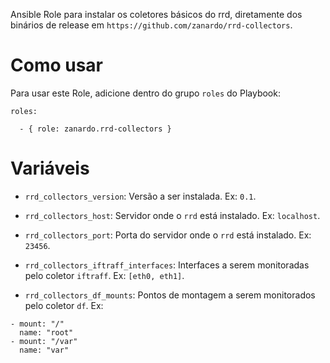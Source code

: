 Ansible Role para instalar os coletores básicos do rrd, diretamente dos
binários de release em `https://github.com/zanardo/rrd-collectors`.

# Como usar

Para usar este Role, adicione dentro do grupo `roles` do Playbook:

```
roles:

  - { role: zanardo.rrd-collectors }
```

# Variáveis

- `rrd_collectors_version`: Versão a ser instalada. Ex: `0.1`.

- `rrd_collectors_host`: Servidor onde o `rrd` está instalado. Ex: `localhost`.

- `rrd_collectors_port`: Porta do servidor onde o `rrd` está instalado. Ex: `23456`.

- `rrd_collectors_iftraff_interfaces`: Interfaces a serem monitoradas pelo
  coletor `iftraff`. Ex: `[eth0, eth1]`.

- `rrd_collectors_df_mounts`: Pontos de montagem a serem monitorados pelo coletor `df`. Ex:
```
- mount: "/"
  name: "root"
- mount: "/var"
  name: "var"
```
